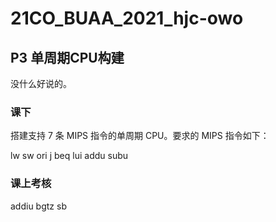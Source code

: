 # 21CO_BUAA_2021_hjc-owo

## P3 单周期CPU构建

没什么好说的。

### 课下

搭建支持 7 条 MIPS 指令的单周期 CPU。要求的 MIPS 指令如下：

lw sw ori j beq lui addu subu



### 课上考核

addiu bgtz sb
